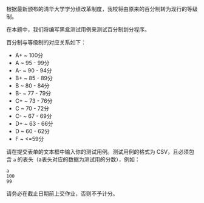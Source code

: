 根据最新颁布的清华大学学分绩改革制度，我校将由原来的百分制转为现行的等级制。

在本题中，我们将编写黑盒测试用例来测试百分制划分程序。

百分制与等级制的对应关系如下：

* A+ ~ 100分
* A ~ 95 - 99分
* A- ~ 90 - 94分
* B+ ~ 85 - 89分
* B ~ 80 - 84分
* B- ~ 77 - 79分
* C+ ~ 73 - 76分
* C ~ 70 - 72分
* C- ~ 67 - 69分
* D+ ~ 63 - 66分
* D ~ 60 - 62分
* F ~ <=59分

请在提交表单的文本框中输入你的测试用例。测试用例的格式为 CSV，且必须包含 <code>a</code> 的表头（a表头对应的数据为测试用的分数），例如：
 
```csv
a
100
99
```

请务必在截止日期前上交作业，否则不予计分。
